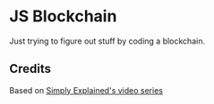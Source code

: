 # JS Blockchain
Just trying to figure out stuff by coding a blockchain.

## Credits
Based on [Simply Explained's video series](https://www.youtube.com/watch?v=zVqczFZr124&list=PLzvRQMJ9HDiTqZmbtFisdXFxul5k0F-Q4)<br>
